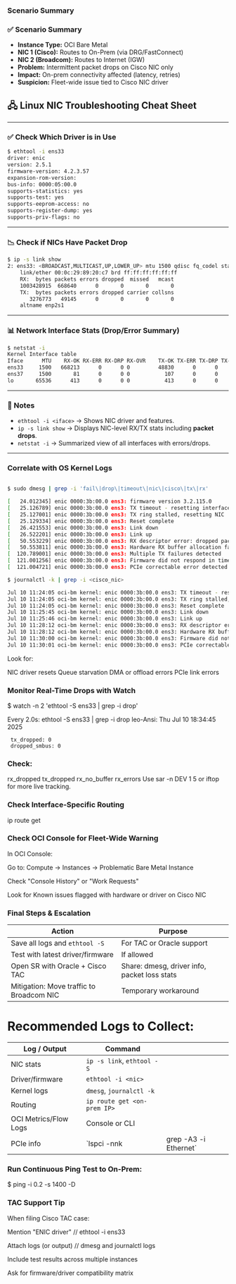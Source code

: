 
### Scenario Summary

### ✅ Scenario Summary

- **Instance Type:** OCI Bare Metal  
- **NIC 1 (Cisco):** Routes to On-Prem (via DRG/FastConnect)  
- **NIC 2 (Broadcom):** Routes to Internet (IGW)  
- **Problem:** Intermittent packet drops on Cisco NIC only  
- **Impact:** On-prem connectivity affected (latency, retries)  
- **Suspicion:** Fleet-wide issue tied to Cisco NIC driver  

## 🖧 Linux NIC Troubleshooting Cheat Sheet

---

### ✅ Check Which Driver is in Use

```bash
$ ethtool -i ens33
driver: enic
version: 2.5.1
firmware-version: 4.2.3.57
expansion-rom-version:
bus-info: 0000:05:00.0
supports-statistics: yes
supports-test: yes
supports-eeprom-access: no
supports-register-dump: yes
supports-priv-flags: no
```

---

### 📉 Check if NICs Have Packet Drop

```bash
$ ip -s link show
2: ens33: <BROADCAST,MULTICAST,UP,LOWER_UP> mtu 1500 qdisc fq_codel state UP mode DEFAULT group default qlen 1000
    link/ether 00:0c:29:89:20:c7 brd ff:ff:ff:ff:ff:ff
    RX:  bytes packets errors dropped  missed   mcast           
    1003428915  668640      0       0       0       0 
    TX:  bytes packets errors dropped carrier collsns           
       3276773   49145      0       0       0       0 
    altname enp2s1
```

---

### 📊 Network Interface Stats (Drop/Error Summary)

```bash
$ netstat -i 
Kernel Interface table
Iface      MTU    RX-OK RX-ERR RX-DRP RX-OVR    TX-OK TX-ERR TX-DRP TX-OVR Flg
ens33     1500   668213      0      0 0         48830      0      0      0 BMRU
ens37     1500       81      0      0 0           107      0      0      0 BMRU
lo       65536      413      0      0 0           413      0      0      0 LRU
```

---

### 🧠 Notes

- `ethtool -i <iface>` → Shows NIC driver and features.
- `ip -s link show` → Displays NIC-level RX/TX stats including **packet drops**.
- `netstat -i` → Summarized view of all interfaces with errors/drops.

---

### Correlate with OS Kernel Logs
```bash

$ sudo dmesg | grep -i 'fail\|drop\|timeout\|nic\|cisco\|tx\|rx'

[   24.012345] enic 0000:3b:00.0 ens3: firmware version 3.2.115.0
[   25.126789] enic 0000:3b:00.0 ens3: TX timeout - resetting interface
[   25.127001] enic 0000:3b:00.0 ens3: TX ring stalled, resetting NIC
[   25.129334] enic 0000:3b:00.0 ens3: Reset complete
[   26.421553] enic 0000:3b:00.0 ens3: Link down
[   26.522201] enic 0000:3b:00.0 ens3: Link up
[   50.553229] enic 0000:3b:00.0 ens3: RX descriptor error: dropped packet
[   50.553811] enic 0000:3b:00.0 ens3: Hardware RX buffer allocation failed
[  120.789001] enic 0000:3b:00.0 ens3: Multiple TX failures detected
[  121.001256] enic 0000:3b:00.0 ens3: Firmware did not respond in time
[  121.004721] enic 0000:3b:00.0 ens3: PCIe correctable error detected
```

```bash
$ journalctl -k | grep -i <cisco_nic>

Jul 10 11:24:05 oci-bm kernel: enic 0000:3b:00.0 ens3: TX timeout - resetting interface
Jul 10 11:24:05 oci-bm kernel: enic 0000:3b:00.0 ens3: TX ring stalled, resetting NIC
Jul 10 11:24:05 oci-bm kernel: enic 0000:3b:00.0 ens3: Reset complete
Jul 10 11:25:45 oci-bm kernel: enic 0000:3b:00.0 ens3: Link down
Jul 10 11:25:46 oci-bm kernel: enic 0000:3b:00.0 ens3: Link up
Jul 10 11:28:12 oci-bm kernel: enic 0000:3b:00.0 ens3: RX descriptor error: dropped packet
Jul 10 11:28:12 oci-bm kernel: enic 0000:3b:00.0 ens3: Hardware RX buffer allocation failed
Jul 10 11:30:00 oci-bm kernel: enic 0000:3b:00.0 ens3: Firmware did not respond in time
Jul 10 11:30:01 oci-bm kernel: enic 0000:3b:00.0 ens3: PCIe correctable error detected

```

Look for:

NIC driver resets
Queue starvation
DMA or offload errors
PCIe link errors

### Monitor Real-Time Drops with Watch
$ watch -n 2 'ethtool -S ens33 | grep -i drop' 

Every 2.0s: ethtool -S ens33 | grep -i drop              leo-Ansi: Thu Jul 10 18:34:45 2025

     tx_dropped: 0
     dropped_smbus: 0

### Check:

rx_dropped
tx_dropped
rx_no_buffer
rx_errors
Use sar -n DEV 1 5 or iftop for more live tracking.

### Check Interface-Specific Routing
ip route get <on-prem-ip>


### Check OCI Console for Fleet-Wide Warning

In OCI Console:

Go to: Compute → Instances → Problematic Bare Metal Instance

Check "Console History" or "Work Requests"

Look for Known issues flagged with hardware or driver on Cisco NIC

### Final Steps & Escalation

| Action                                   | Purpose                                      |
| ---------------------------------------- | -------------------------------------------- |
| Save all logs and `ethtool -S`           | For TAC or Oracle support                    |
| Test with latest driver/firmware         | If allowed                                   |
| Open SR with Oracle + Cisco TAC          | Share: dmesg, driver info, packet loss stats |
| Mitigation: Move traffic to Broadcom NIC | Temporary workaround                         |

# Recommended Logs to Collect:

| Log / Output          | Command                     |                        |
| --------------------- | --------------------------- | ---------------------- |
| NIC stats             | `ip -s link`, `ethtool -S`  |                        |
| Driver/firmware       | `ethtool -i <nic>`          |                        |
| Kernel logs           | `dmesg`, `journalctl -k`    |                        |
| Routing               | `ip route get <on-prem IP>` |                        |
| OCI Metrics/Flow Logs | Console or CLI              |                        |
| PCIe info             | \`lspci -nnk                | grep -A3 -i Ethernet\` |


### Run Continuous Ping Test to On-Prem:
$ ping <on-prem-IP> -i 0.2 -s 1400 -D

### TAC Support Tip
When filing Cisco TAC case:

Mention "ENIC driver" // ethtool -i ens33

Attach logs (or output) // dmesg and journalctl logs

Include test results across multiple instances

Ask for firmware/driver compatibility matrix

